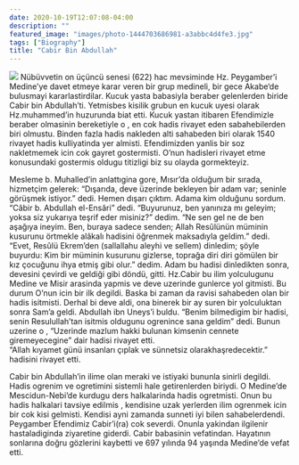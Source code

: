 ```yaml
---
date: 2020-10-19T12:07:08-04:00
description: ""
featured_image: "images/photo-1444703686981-a3abbc4d4fe3.jpg"
tags: ["Biography"]
title: "Cabir Bin Abdullah"
---
```




![](images/photo-1444703686981-a3abbc4d4fe3.jpg)
Nübüvvetin on üçüncü senesi (622) hac mevsiminde Hz. Peygamber’i Medine’ye davet etmeye karar veren bir grup medineli, bir gece Akabe‘de 
bulusmayi kararlastirdilar. Kucuk yasta babasiyla beraber gelenlerden biride Cabir bin Abdullah’ti. Yetmisbes kisilik grubun en kucuk uyesi olarak Hz.muhammed’in huzurunda biat etti. Kucuk yastan itibaren Efendimizle beraber olmasinin bereketiyle o , en cok hadis rivayet eden sabahebilerden biri olmustu. Binden fazla hadis nakleden alti sahabeden biri olarak 1540 rivayet hadis kulliyatinda yer almisti. Efendimizden yanlis bir soz nakletmemek icin cok gayret gostermisti. O’nun hadisleri rivayet etme konusundaki gostermis oldugu titizligi biz su olayda gormekteyiz.

Mesleme b. Muhalled’in anlattıgina gore, Mısır’da olduğum bir sırada, hizmetçim gelerek: “Dışarıda, deve üzerinde bekleyen bir adam var; seninle görüşmek istiyor.” dedi. Hemen dışarı çıktım. Adama kim olduğunu sordum. “Câbir b. Abdullah el-Ensâri” dedi. “Buyurunuz, ben yanınıza mı geleyim; yoksa siz yukarıya teşrif eder misiniz?” dedim. “Ne sen gel ne de ben aşağıya ineyim. Ben, buraya sadece senden; Allah Resûlünün müminin kusurunu örtmekle alâkalı hadisini öğrenmek maksadıyla geldim.” dedi. 
“Evet, Resûlü Ekrem’den (sallallahu aleyhi ve sellem) dinledim; şöyle buyurdu: Kim bir müminin kusurunu gizlerse, toprağa diri diri gömülen bir kız çocuğunu ihya etmiş gibi olur.” dedim. Adam bu hadisi dinledikten sonra, devesini çevirdi ve geldiği gibi döndü, gitti.
Hz.Cabir bu ilim yolculugunu Medine ve Misir arasinda yapmis ve deve uzerinde gunlerce yol gitmisti. Bu durum O’nun icin bir ilk degildi. Baska bi zaman da ravisi sahabeden olan bir hadis isitmisti. Derhal bi deve aldi, ona binerek bir ay suren bir yolculuktan sonra Sam’a geldi. Abdullah ibn Uneys’i buldu. “Benim bilmedigim bir hadisi, senin Resulullah’tan isitmis oldugunu ogrenince sana geldim” dedi. Bunun uzerine o , 
“Uzerinde mazlum hakki bulunan kimsenin cennete giremeyecegine” dair hadisi rivayet etti.
“Allah kıyamet günü insanları çıplak ve sünnetsiz olarakhaşredecektir.” hadisini rivayet etti.

Cabir bin Abdullah’in ilime olan meraki ve istiyaki bununla sinirli degildi. Hadis ogrenim ve ogretimini sistemli hale getirenlerden biriydi. O Medine’de Mescidun-Nebi’de kurdugu ders halkalarinda hadis ogretmisti. Onun bu hadis halkalari tavsiye edilmis , kendisine uzak yerlerden  ilim ogrenmek icin bir cok kisi gelmisti. Kendisi ayni zamanda sunneti iyi bilen sahabelerdendi. 
Peygamber Efendimiz Cabir’i(ra) cok severdi. Onunla yakindan ilgilenir hastaladiginda ziyaretine giderdi. Cabir babasinin vefatindan. 
Hayatının sonlarına doğru gözlerini kaybetti ve 697 yılında 94 yaşında Medine’de vefat etti.


[akabe-biatlari]: https://islamansiklopedisi.org.tr/akabe-biatlari
